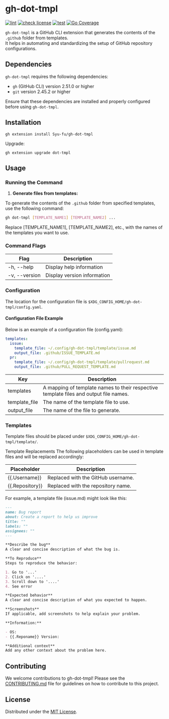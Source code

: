 # gh-dot-tmpl

[![lint](https://github.com/Syu-fu/gh-dot-tmpl/actions/workflows/lint.yml/badge.svg?branch=main)](https://github.com/Syu-fu/gh-dot-tmpl/actions/workflows/lint.yml)
[![check license](https://github.com/Syu-fu/gh-dot-tmpl/actions/workflows/license-check.yml/badge.svg?branch=main)](https://github.com/Syu-fu/gh-dot-tmpl/actions/workflows/license-check.yml)
[![test](https://github.com/Syu-fu/gh-dot-tmpl/actions/workflows/test.yml/badge.svg?branch=main)](https://github.com/Syu-fu/gh-dot-tmpl/actions/workflows/test.yml)
[![Go Coverage](https://github.com/Syu-fu/gh-dot-tmpl/wiki/coverage.svg)](https://raw.githack.com/wiki/Syu-fu/gh-dot-tmpl/coverage.html)

`gh-dot-tmpl` is a GitHub CLI extension that generates the contents of the `.github` folder from templates.  
It helps in automating and standardizing the setup of GitHub repository configurations.

## Dependencies

`gh-dot-tmpl` requires the following dependencies:

- `gh` (GitHub CLI) version 2.51.0 or higher
- `git` version 2.45.2 or higher

Ensure that these dependencies are installed and properly configured before using `gh-dot-tmpl`.

## Installation

```shell
gh extension install Syu-fu/gh-dot-tmpl
```

Upgrade:

```shell
gh extension upgrade dot-tmpl
```

## Usage

### Running the Command

1. **Generate files from templates:**

To generate the contents of the `.github` folder from specified templates, use the following command:

```sh
gh dot-tmpl [TEMPLATE_NAME1] [TEMPLATE_NAME2] ...
```

Replace [TEMPLATE_NAME1], [TEMPLATE_NAME2], etc., with the names of the templates you want to use.

### Command Flags

| Flag          | Description                 |
| ------------- | --------------------------- |
| -h, --help    | Display help information    |
| -v, --version | Display version information |

### Configuration

The location for the configuration file is `$XDG_CONFIG_HOME/gh-dot-tmpl/config.yaml`.

#### Configuration File Example

Below is an example of a configuration file (config.yaml):

```yaml
templates:
  issue:
    template_file: ~/.config/gh-dot-tmpl/template/issue.md
    output_file: .github/ISSUE_TEMPLATE.md
  pr:
    template_file: ~/.config/gh-dot-tmpl/template/pullrequest.md
    output_file: .github/PULL_REQUEST_TEMPLATE.md
```

| Key           | Description                                                                           |
| ------------- | ------------------------------------------------------------------------------------- |
| templates     | A mapping of template names to their respective template files and output file names. |
| template_file | The name of the template file to use.                                                 |
| output_file   | The name of the file to generate.                                                     |

### Templates

Template files should be placed under `$XDG_CONFIG_HOME/gh-dot-tmpl/template/`.

Template Replacements
The following placeholders can be used in template files and will be replaced accordingly:

| Placeholder     | Description                        |
| --------------- | ---------------------------------- |
| {{.Username}}   | Replaced with the GitHub username. |
| {{.Repository}} | Replaced with the repository name. |

For example, a template file (issue.md) might look like this:

```md
---
name: Bug report
about: Create a report to help us improve
title: ""
labels: ""
assignees: ""
---

**Describe the bug**
A clear and concise description of what the bug is.

**To Reproduce**
Steps to reproduce the behavior:

1. Go to '...'
2. Click on '....'
3. Scroll down to '....'
4. See error

**Expected behavior**
A clear and concise description of what you expected to happen.

**Screenshots**
If applicable, add screenshots to help explain your problem.

**Information:**

- OS:
- {{.Reponame}} Version:

**Additional context**
Add any other context about the problem here.
```

## Contributing

We welcome contributions to gh-dot-tmpl! Please see the [CONTRIBUTING.md](https://github.com/Syu-fu/gh-dot-tmpl/blob/main/.github/CONTRIBUTING.md) file for guidelines on how to contribute to this project.

## License

Distributed under the [MIT License](https://github.com/Syu-fu/gh-dot-tmpl/blob/main/LICENSE).
